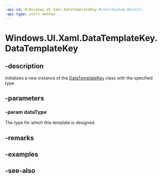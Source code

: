 ```yaml
---
-api-id: M:Windows.UI.Xaml.DataTemplateKey.#ctor(System.Object)
-api-type: winrt method
---
```


<!-- Method syntax
public DataTemplateKey(System.Object dataType)
-->

# Windows.UI.Xaml.DataTemplateKey.DataTemplateKey

## -description
Initializes a new instance of the [DataTemplateKey](datatemplatekey.md) class with the specified type.


## -parameters
### -param dataType
The type for which this template is designed. 
<!--This is either a <xref rid="T:System.Type"  xmlns:xsi="http://www.w3.org/2001/XMLSchema-instance">Type</xref> (to indicate that the <xref rid="w_ui_dui.datatemplate" targtype="class_winrt">DataTemplate</xref> is used to display items of the given type), or a string (to indicate that the <xref rid="w_ui_dui.datatemplate" targtype="class_winrt">DataTemplate</xref> is used to display XML elements).-->

## -remarks

## -examples

## -see-also
